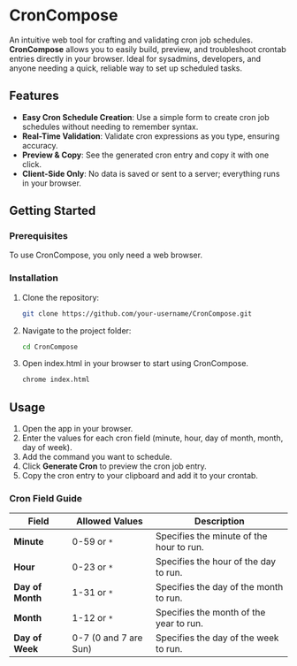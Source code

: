 # CronCompose

An intuitive web tool for crafting and validating cron job schedules. **CronCompose** allows you to easily build, preview, and troubleshoot crontab entries directly in your browser. Ideal for sysadmins, developers, and anyone needing a quick, reliable way to set up scheduled tasks.

## Features

- **Easy Cron Schedule Creation**: Use a simple form to create cron job schedules without needing to remember syntax.
- **Real-Time Validation**: Validate cron expressions as you type, ensuring accuracy.
- **Preview & Copy**: See the generated cron entry and copy it with one click.
- **Client-Side Only**: No data is saved or sent to a server; everything runs in your browser.
  
## Getting Started

### Prerequisites

To use CronCompose, you only need a web browser.

### Installation

1. Clone the repository:

    ```bash
    git clone https://github.com/your-username/CronCompose.git
    ```

2. Navigate to the project folder:

    ```bash
    cd CronCompose
    ```

3. Open index.html in your browser to start using CronCompose.

    ```bash
    chrome index.html
    ```

## Usage

1. Open the app in your browser.
2. Enter the values for each cron field (minute, hour, day of month, month, day of week).
3. Add the command you want to schedule.
4. Click **Generate Cron** to preview the cron job entry.
5. Copy the cron entry to your clipboard and add it to your crontab.

### Cron Field Guide

| Field         | Allowed Values         | Description                              |
|---------------|------------------------|------------------------------------------|
| **Minute**    | 0-59 or `*`            | Specifies the minute of the hour to run. |
| **Hour**      | 0-23 or `*`            | Specifies the hour of the day to run.    |
| **Day of Month** | 1-31 or `*`         | Specifies the day of the month to run.   |
| **Month**     | 1-12 or `*`            | Specifies the month of the year to run.  |
| **Day of Week**  | 0-7 (0 and 7 are Sun) | Specifies the day of the week to run. |
